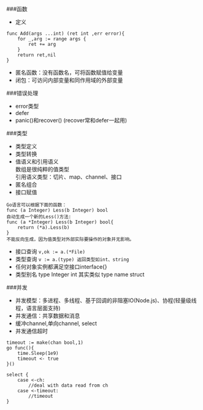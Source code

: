 ###函数
- 定义 

```
func Add(args ...int) (ret int ,err error){
	for _,arg := range args {
		ret += arg
	}
	return ret,nil
}
```
- 匿名函数：没有函数名，可将函数赋值给变量  
- 闭包：可访问内部变量和同作用域的外部变量  


###错误处理
- error类型  
- defer  
- panic()和recover() (recover常和defer一起用)  


###类型
- 类型定义  
- 类型转换  
- 值语义和引用语义  
	数组是很纯粹的值类型  
	引用语义类型：切片、map、channel、接口  
- 匿名组合  
- 接口赋值  

```
Go语言可以根据下面的函数：
func (a Integer) Less(b Integer) bool
自动生成一个新的Less()方法:
func (a *Integer) Less(b Integer) bool{
	return (*a).Less(b)
}
不能反向生成，因为值类型对外部实际要操作的对象并无影响。
```
- 接口查询 `v,ok := a.(*File)`  
- 类型查询 `v := a.(type) 返回类型如int、string`  
- 任何对象实例都满足空接口interface{}  
- 类型别名 type Integer int 其实类似 type name struct  


###并发
- 并发模型：多进程、多线程、基于回调的非阻塞IO(Node.js)、协程(轻量级线程，语言层面支持)  
- 并发通信：共享数据和消息  
- 缓冲channel,单向channel, select  
- 并发通信超时  

```
timeout := make(chan bool,1)
go func(){
	time.Sleep(1e9)
	timeout <- true
}()

select {
	case <-ch:
		//deal with data read from ch
	case <-timeout:
		//timeout
}
```
